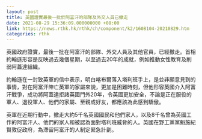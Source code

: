 ```yaml
---
layout: post
title: 英國證實最後一批於阿富汗的部隊及外交人員已撤走
date: 2021-08-29 15:36:09.000000000 +08:00
link: https://news.rthk.hk/rthk/ch/component/k2/1608104-20210829.htm
categories: rthk
---
```


英國政府證實，最後一批在阿富汗的部隊、外交人員及其他官員，已經撤走。首相約翰遜形容是反映過去幾個星期，以至過去20年的成就，例如推動女性教育及削弱阿蓋達組織。

約翰遜在一封致英軍的信中表示，明白喀布爾落入塔利班手上，是並非願意見到的事情，對在阿富汗陣亡英軍的家屬來說，更加是困難時刻，但他形容英國介入阿富汗戰爭，成功將阿蓋達拒諸英國門外20年，令英國更加安全，不論是正在服役的軍人、退役軍人、他們的家屬、至親或好友，都應該為此感到驕傲。

英軍在近期行動中，撤走大約5千名英國國民和他們家人，以及8千名曾為英國工作的阿富汗人、他們的家人和被認為面對塔利班威脅的人。英國在野工黨黨魁施紀賢敦促政府，為滯留阿富汗的人制定緊急計劃。
